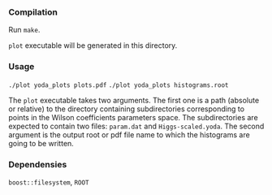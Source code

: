### Compilation

Run `make`.

`plot` executable will be generated in this directory.

### Usage

`./plot yoda_plots plots.pdf`
`./plot yoda_plots histograms.root`

The `plot` executable takes two arguments. The first one is a path (absolute or
relative) to the directory containing subdirectories corresponding to points in
the Wilson coefficients parameters space. The subdirectories are expected to
contain two files: `param.dat` and `Higgs-scaled.yoda`. The second argument is
the output root or pdf file name to which the histograms are going to be
written.

### Dependensies

`boost::filesystem`, `ROOT`
